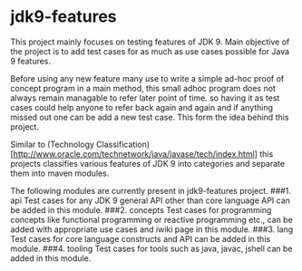 # jdk9-features

This project mainly focuses on testing features of JDK 9.
Main objective of the project is to add test cases for as much as use cases possible for Java 9 features. 

Before using any new feature many use to write a simple ad-hoc proof of concept program in a main method, this small adhoc program does not always remain managable to refer later point of time. so having it as test cases could help anyone to refer back again and again and if anything missed out one can be add a new test case. This form the idea behind this project.

Similar to (Technology Classification)[http://www.oracle.com/technetwork/java/javase/tech/index.html] this projects classifies various features of JDK 9 into categories and separate them into maven modules.

The following modules are currently present in jdk9-features project.
###1. api 
Test cases for any JDK 9 general API other than core language API can be added in this module.
###2. concepts
Test cases for programming concepts like functional programming or reactive programming etc., can be added with appropriate use cases and iwiki page in this module.
###3. lang
Test cases for core language constructs and API can be added in this module.
###4. tooling
Test cases for tools such as java, javac, jshell can be added in this module.
